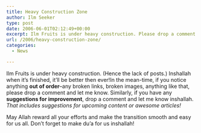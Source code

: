 ```yaml
---
title: Heavy Construction Zone
author: Ilm Seeker
type: post
date: 2006-06-01T02:12:49+00:00
excerpt: Ilm Fruits is under heavy construction. Please drop a comment and let me know of anything broken, and any suggestions for improvement or content.
url: /2006/heavy-construction-zone/
categories:
  - News

---
```

Ilm Fruits is under heavy construction. (Hence the lack of posts.) Inshallah when it&#8217;s finished, it&#8217;ll be better then ever!In the mean-time, if you notice anything **out of order**&#8211;any broken links, broken images, anything like that, please drop a comment and let me know. Similarly, if you have any **suggestions for improvement**, drop a comment and let me know inshallah. _That includes suggestions for upcoming content or awesome articles!_

May Allah reward all your efforts and make the transition smooth and easy for us all. Don&#8217;t forget to make du&#8217;a for us inshallah!